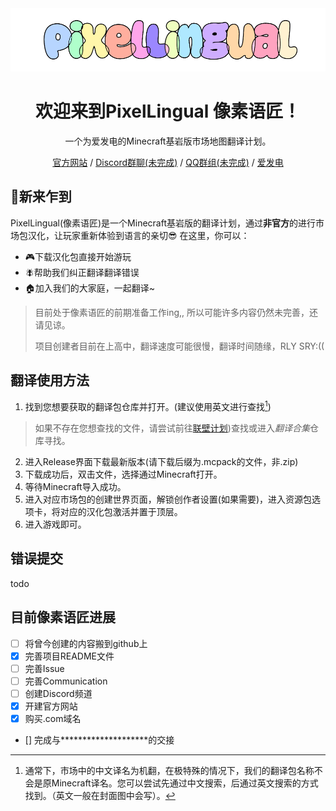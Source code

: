 <div align="center">
<img src="./Logo[5_1][COLOR].png" alt="LOGO"/>
  
<h1 align="center">欢迎来到PixelLingual 像素语匠！</h1>

一个为爱发电的Minecraft基岩版市场地图翻译计划。

[官方网站](https://pixellingual.com/) / [Discord群聊(未完成)](https://discord.com/) / [QQ群组(未完成)](https://qq.com/) / [爱发电](https://afdian.net/@Fanconma)
</div>

## 🎇新来乍到
PixelLingual(像素语匠)是一个Minecraft基岩版的翻译计划，通过**非官方**的进行市场包汉化，让玩家重新体验到语言的亲切😎
在这里，你可以：
- 🎮下载汉化包直接开始游玩
- 🪰帮助我们纠正翻译翻译错误
- 🏠加入我们的大家庭，一起翻译~

> 目前处于像素语匠的前期准备工作ing,, 所以可能许多内容仍然未完善，还请见谅。
> 
> 项目创建者目前在上高中，翻译速度可能很慢，翻译时间随缘，RLY SRY:((

## 翻译使用方法
1. 找到您想要获取的翻译包仓库并打开。(建议使用英文进行查找[^1])
> 如果不存在您想查找的文件，请尝试前往[联壁计划](https://fanconma.cn/))查找或进入*翻译合集*仓库寻找。
2. 进入Release界面下载最新版本(请下载后缀为.mcpack的文件，非.zip)
3. 下载成功后，双击文件，选择通过Minecraft打开。
4. 等待Minecraft导入成功。
5. 进入对应市场包的创建世界页面，解锁创作者设置(如果需要)，进入资源包选项卡，将对应的汉化包激活并置于顶层。
6. 进入游戏即可。
[^1]: 通常下，市场中的中文译名为机翻，在极特殊的情况下，我们的翻译包名称不会是原Minecraft译名。您可以尝试先通过中文搜索，后通过英文搜索的方式找到。（英文一般在封面图中会写）。

## 错误提交
todo
   
## 目前像素语匠进展
- [ ] 将曾今创建的内容搬到github上
- [X] 完善项目README文件
- [ ] 完善Issue
- [ ] 完善Communication
- [ ] 创建Discord频道
- [X] 开建官方网站
- [X] 购买.com域名
- [] 完成与********************的交接
